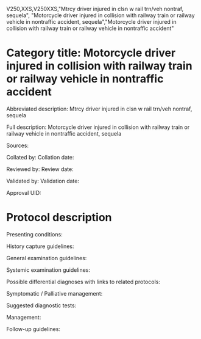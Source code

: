 V250,XXS,V250XXS,"Mtrcy driver injured in clsn w rail trn/veh nontraf, sequela", "Motorcycle driver injured in collision with railway train or railway vehicle in nontraffic accident, sequela","Motorcycle driver injured in collision with railway train or railway vehicle in nontraffic accident"
# Category title: Motorcycle driver injured in collision with railway train or railway vehicle in nontraffic accident

Abbreviated description: Mtrcy driver injured in clsn w rail trn/veh nontraf, sequela

Full description: Motorcycle driver injured in collision with railway train or railway vehicle in nontraffic accident, sequela

Sources:

Collated by:
Collation date:

Reviewed by:
Review date:

Validated by:
Validation date:

Approval UID:

# Protocol description

Presenting conditions:

History capture guidelines:

General examination guidelines:

Systemic examination guidelines:

Possible differential diagnoses with links to related protocols:

Symptomatic / Palliative management:

Suggested diagnostic tests:

Management:

Follow-up guidelines:

